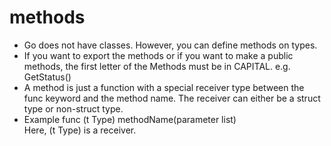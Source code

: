 # methods

- Go does not have classes. However, you can define methods on types.
- If you want to export the methods or if you want to make a public methods, the first letter of the Methods must be in CAPITAL. e.g. GetStatus()
- A method is just a function with a special receiver type between the func keyword and the method name. The receiver can either be a struct type or non-struct type. 
- Example func (t Type) methodName(parameter list) \
  Here, (t Type) is a receiver.